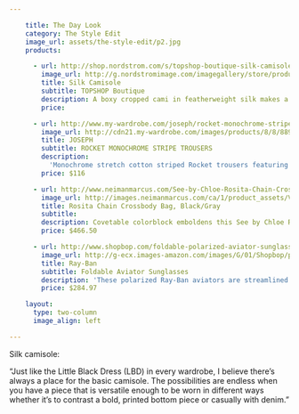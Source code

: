 ```yaml
---

    title: The Day Look
    category: The Style Edit
    image_url: assets/the-style-edit/p2.jpg
    products:

      - url: http://shop.nordstrom.com/s/topshop-boutique-silk-camisole/3595011?origin=keywordsearch
        image_url: http://g.nordstromimage.com/imagegallery/store/product/Large/12/_8248332.jpg
        title: Silk Camisole
        subtitle: TOPSHOP Boutique
        description: A boxy cropped cami in featherweight silk makes a versatile essential.
        price:

      - url: http://www.my-wardrobe.com/joseph/rocket-monochrome-stripe-trousers-889022
        image_url: http://cdn21.my-wardrobe.com/images/products/8/8/889022/p1_889022.jpg
        title: JOSEPH
        subtitle: ROCKET MONOCHROME STRIPE TROUSERS
        description:
          'Monochrome stretch cotton striped Rocket trousers featuring a fitted waistband, belt loops, a button, concealed zip and hook-and-eye fly fastening, two hip pockets a buttoned rear jet pocket and a kick flare. Joseph trousers have a 35 inch inside leg, a 9 inch rise and an 18 inch leg opening. 53% viscose, 42% cotton, 5% elastane. Lining: 61% acetate, 39% polyester. Dry clean only.'
        price: $116

      - url: http://www.neimanmarcus.com/See-by-Chloe-Rosita-Chain-Crossbody-Bag-Black-Gray/prod161220019/p.prod
        image_url: http://images.neimanmarcus.com/ca/1/product_assets/V/1/Q/N/S/NMV1QNS_mx.jpg
        title: Rosita Chain Crossbody Bag, Black/Gray
        subtitle:
        description: Covetable colorblock emboldens this See by Chloe Rosita bag—the shoulder-slung size makes it ideal for meeting and mingling at happy hours.
        price: $466.50

      - url: http://www.shopbop.com/foldable-polarized-aviator-sunglasses-ray/vp/v=1/845524441945675.htm?folderID=2534374302094311&fm=other-shopbysize-viewall&colorId=45156
        image_url: http://g-ecx.images-amazon.com/images/G/01/Shopbop/p/pcs/products/raybn/raybn4006345156/raybn4006345156_q1_1-0.jpg
        title: Ray-Ban
        subtitle: Foldable Aviator Sunglasses
        description: 'These polarized Ray-Ban aviators are streamlined classics with a twist: Tiny hinges in the bridge and temples fold these up into half their size, making for compact, easy transport. Plastic-tipped temples and signature logo lettering at one corner. Case and cleaning cloth included.'
        price: $284.97

    layout:
      type: two-column
      image_align: left

---
```


Silk camisole:

“Just like the Little Black Dress (LBD) in every wardrobe, I believe there’s always a place for the basic camisole. The possibilities are endless when you have a piece that is versatile enough to be worn in different ways whether it’s to contrast a bold, printed bottom piece or casually with denim.”
